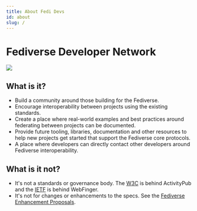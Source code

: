 ```yaml
---
title: About Fedi Devs
id: about
slug: /
---
```


# Fediverse Developer Network

<img src="/img/fedidevs-concept.svg"/>

## What is it?

- Build a community around those building for the Fediverse.
- Encourage interoperability between projects using the existing standards.
- Create a place where real-world examples and best practices around federating between projects can be documented.
- Provide future tooling, libraries, documentation and other resources to help new projects get started that support the Fediverse core protocols.
- A place where developers can directly contact other developers around Fediverse interoperability.

## What is it not?

- It's not a standards or governance body. The [W3C](https://www.w3.org/TR/activitypub) is behind ActivityPub and the [IETF](https://www.rfc-editor.org/rfc/rfc7033) is behind WebFinger.
- It's not for changes or enhancements to the specs. See the [Fediverse Enhancement Proposals](https://codeberg.org/fediverse/fep).
